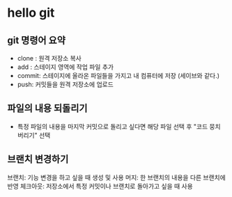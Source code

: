 # hello git

## git 명령어 요약

- clone : 원격 저장소 복사 
- add : 스테이지 영역에 작업 파일 추가
- commit: 스테이지에 올라온 파일들을 가지고 내 컴퓨터에 저장 (세이브와 같다.)
- push: 커밋들을 원격 저장소에 업로드

## 파일의 내용 되돌리기

- 특정 파일의 내용을 마지막 커밋으로 돌리고 싶다면 해당 파일 선택 후 "코드 뭉치 버리기" 선택

## 브랜치 변경하기

브랜치: 기능 변경을 하고 싶을 때 생성 및 사용
머지: 한 브랜치의 내용을 다른 브랜치에 반영
체크아웃: 저장소에서 특정 커밋이나 브랜치로 돌아가고 싶을 때 사용

